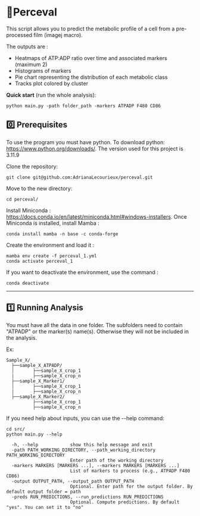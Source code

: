 # 🌈Perceval 

This script allows you to predict the metabolic profile of a cell from a pre-processed film (imagej macro). 

The outputs are :
- Heatmaps of ATP:ADP ratio over time and associated markers (maximum 2)
- Histograms of markers
- Pie chart representing the distribution of each metabolic class
- Tracks plot colored by cluster

**Quick start** (run the whole analysis):
```
python main.py -path folder_path -markers ATPADP F480 CD86
```

## 	:zero: Prerequisites

To use the program you must have python. 
To download python: https://www.python.org/downloads/. The version used for this project is 3.11.9

Clone the repository:

```SHELL
git clone git@github.com:AdrianaLecourieux/perceval.git
```

Move to the new directory:

```SHELL
cd perceval/
```

Install Miniconda :  https://docs.conda.io/en/latest/miniconda.html#windows-installers.
Once Miniconda is installed, install Mamba :

```SHELL
conda install mamba -n base -c conda-forge
```

Create the environment and load it :

```SHELL
mamba env create -f perceval_1.yml
conda activate perceval_1
```
If you want to deactivate the environment, use the command :

```SHELL
conda deactivate
```
-----------------------
## :one: Running Analysis

You must have all the data in one folder. The subfolders need to contain "ATPADP" or the marker(s) name(s). Otherwise they will not be included in the analysis.

Ex: 
```SHELL
Sample_X/
  ├──sample_X_ATPADP/
  │       ├──sample_X_crop_1
  |       ├──sample_X_crop_n
  ├──sample_X_Marker1/
  │       ├──sample_X_crop_1
  |       ├──sample_X_crop_n  
  ├──sample_X_Marker2/
          ├──sample_X_crop_1
          ├──sample_X_crop_n  

```
If you need help about inputs, you can use the --help command:

```SHELL
cd src/
python main.py --help
```
```
  -h, --help            show this help message and exit
  -path PATH_WORKING_DIRECTORY, --path_working_directory PATH_WORKING_DIRECTORY
                        Enter path of the working directory
  -markers MARKERS [MARKERS ...], --markers MARKERS [MARKERS ...]
                        List of markers to process (e.g., ATPADP F480 CD86)
  -output OUTPUT_PATH, --output_path OUTPUT_PATH
                        Optional. Enter path for the output folder. By default output folder = path
  -preds RUN_PREDICTIONS, --run_predictions RUN_PREDICTIONS
                        Optional. Compute predictions. By default "yes". You can set it to "no"
```
